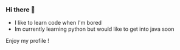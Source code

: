 ### Hi there 👋

- I like to learn code when I'm bored
- Im currently learning python but would like to get into java soon

Enjoy my profile !

